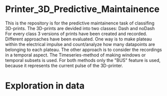 # Printer_3D_Predictive_Maintainence

This is the repository is for the predictive maintainence task of classifing 3D-prints. The 3D-prints are devided into two classes: Dash and noDash
For every class 3 versions of prints have been created and recorded. Different approaches have been evaluated. One way is to make plateau within the electrical impulse and count/analyze how many datapoints are belonging to each plateau. The other approach is to consider the recordings in a temporal aspect. The Timeseries-method of making windows or temporal subsets is used. For both methods only the "BUS" feature is used, because it represents the current pulse of the 3D-printer.

# Exploration in data

